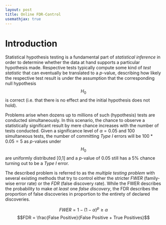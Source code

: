```yaml
---
layout: post
title: Online FDR-Control
usemathjax: true
---
```


# Introduction

Statistical hypothesis testing is a fundamental part of _statistical inference_ in order
to determine whether the data at hand supports a particular hypothesis made. Respective tests
typically compute some kind of _test statistic_ that can eventually be translated to a
_p_-value, describing how likely the respective test result is under the assumption that the
corresponding null hypothesis $$H_{\text{0}}$$ is correct (i.e. that there is no effect and the 
initial hypothesis does not hold).

Problems arise when dozens up to millions of such (hypothesis) tests are conducted simultaneously.
In this scenario, the chance to observe a statistically significant result by mere chance increases
with the number of tests conducted. Given a significance level of $\alpha=0.05$ and 100 simultaneous
tests, the number of committing _Type I_ errors will be $100 * 0.05 = 5$ as _p_-values under
$$H_{\text{0}}$$ are uniformly distributed [0,1] and a _p_-value of 0.05 still has a 5% chance turning
out to be a _Type I_ error.

The described problem is referred to as the _multiple testing problem_ with several existing methods
that try to control either the stricter _FWER_ (family-wise error rate) or the _FDR_ (false discovery
rate). While the FWER describes the probability to make _at least_ one _false discovery_, the FDR
describes the proportion of false discoveries in proportion to the entirety of declared discoveries.

$$FWER = 1-(1-\alpha)^{p}\ge\alpha$$
$$FDR = \frac{False Positive}{False Positive + True Positives}$$



